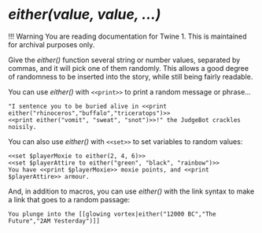 # *either(value, value, ...)*

!!! Warning
    You are reading documentation for Twine 1. This is maintained for archival purposes only.

Give the *either()* function several string or number values, separated by commas, and it will pick one of them randomly. This allows a good degree of randomness to be inserted into the story, while still being fairly readable.

You can use *either()* with `<<print>>` to print a random message or phrase...

```twee
"I sentence you to be buried alive in <<print either("rhinoceros","buffalo","triceratops")>>
<<print either("vomit", "sweat", "snot")>>!" the JudgeBot crackles noisily.
```

You can also use *either()* with `<<set>>` to set variables to random values:

```twee
<<set $playerMoxie to either(2, 4, 6)>>
<<set $playerAttire to either("green", "black", "rainbow")>>
You have <<print $playerMoxie>> moxie points, and <<print $playerAttire>> armour.
```

And, in addition to macros, you can use *either()* with the link syntax to make a link that goes to a random passage:

```twee
You plunge into the [[glowing vortex|either("12000 BC","The Future","2AM Yesterday")]]
```
